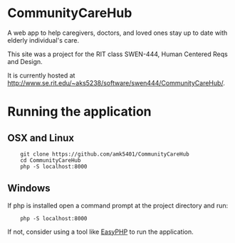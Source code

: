 # CommunityCareHub

A web app to help caregivers, doctors, and loved ones stay up to date with elderly individual's care.

This site was a project for the RIT class SWEN-444, Human Centered Reqs and Design.

It is currently hosted at http://www.se.rit.edu/~aks5238/software/swen444/CommunityCareHub/.

# Running the application

## OSX and Linux

```
    git clone https://github.com/amk5401/CommunityCareHub
    cd CommunityCareHub
    php -S localhost:8000
```

## Windows

If php is installed open a command prompt at the project directory and run:
```
    php -S localhost:8000
```

If not, consider using a tool like [EasyPHP](http://www.easyphp.org/easyphp-devserver.php) to run the application.
